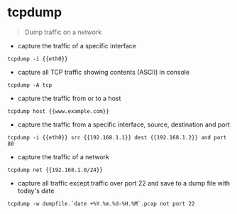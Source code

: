 # tcpdump

> Dump traffic on a network

- capture the traffic of a specific interface

`tcpdump -i {{eth0}}`

- capture all TCP traffic showing contents (ASCII) in console

`tcpdump -A tcp`

- capture the traffic from or to a host

`tcpdump host {{www.example.com}}`

- capture the traffic from a specific interface, source, destination and port

`tcpdump -i {{eth0}} src {{192.168.1.1}} dest {{192.168.1.2}} and port 80`

- capture the traffic of a network

`tcpdump net {{192.168.1.0/24}}`

- capture all traffic except traffic over port 22 and save to a dump file with today's date

```
tcpdump -w dumpfile.`date +%Y.%m.%d-%H.%M`.pcap not port 22
```
